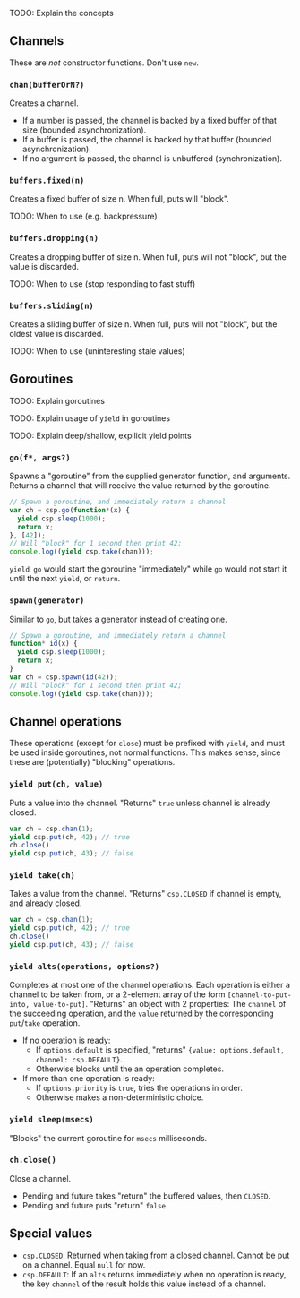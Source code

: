 TODO: Explain the concepts

## Channels ##

These are *not* constructor functions. Don't use `new`.

### `chan(bufferOrN?)` ###

Creates a channel.
- If a number is passed, the channel is backed by a fixed buffer of that size (bounded asynchronization).
- If a buffer is passed, the channel is backed by that buffer (bounded asynchronization).
- If no argument is passed, the channel is unbuffered (synchronization).

### `buffers.fixed(n)` ###

Creates a fixed buffer of size n. When full, puts will "block".

TODO: When to use (e.g. backpressure)

### `buffers.dropping(n)` ###

Creates a dropping buffer of size n. When full, puts will not "block", but the value is discarded.

TODO: When to use (stop responding to fast stuff)

### `buffers.sliding(n)` ###

Creates a sliding buffer of size n. When full, puts will not "block", but the oldest value is discarded.

TODO: When to use (uninteresting stale values)

## Goroutines ##

TODO: Explain goroutines

TODO: Explain usage of `yield` in goroutines

TODO: Explain deep/shallow, expilicit yield points

### `go(f*, args?)` ###

Spawns a "goroutine" from the supplied generator function, and arguments.
Returns a channel that will receive the value returned by the goroutine.
```javascript
// Spawn a goroutine, and immediately return a channel
var ch = csp.go(function*(x) {
  yield csp.sleep(1000);
  return x;
}, [42]);
// Will "block" for 1 second then print 42;
console.log((yield csp.take(chan)));
```

`yield go` would start the goroutine "immediately" while `go` would not start it until the next `yield`, or `return`.

### `spawn(generator)` ###

Similar to `go`, but takes a generator instead of creating one.
```javascript
// Spawn a goroutine, and immediately return a channel
function* id(x) {
  yield csp.sleep(1000);
  return x;
}
var ch = csp.spawn(id(42));
// Will "block" for 1 second then print 42;
console.log((yield csp.take(chan)));
```

## Channel operations ##

These operations (except for `close`) must be prefixed with `yield`, and must be used inside goroutines, not normal functions. This makes sense, since these are (potentially) "blocking" operations.

### `yield put(ch, value)` ###

Puts a value into the channel. "Returns" `true` unless channel is already closed.
```javascript
var ch = csp.chan(1);
yield csp.put(ch, 42); // true
ch.close()
yield csp.put(ch, 43); // false
```

### `yield take(ch)` ###

Takes a value from the channel. "Returns" `csp.CLOSED` if channel is empty, and already closed.
```javascript
var ch = csp.chan(1);
yield csp.put(ch, 42); // true
ch.close()
yield csp.put(ch, 43); // false
```

### `yield alts(operations, options?)` ###

Completes at most one of the channel operations. Each operation is either a channel to be taken from, or a 2-element array of the form `[channel-to-put-into, value-to-put]`.
"Returns" an object with 2 properties: The `channel` of the succeeding operation, and the `value` returned by the corresponding `put`/`take` operation.
- If no operation is ready:
  + If `options.default` is specified, "returns" `{value: options.default, channel: csp.DEFAULT}`.
  + Otherwise blocks until the an operation completes.
- If more than one operation is ready:
  + If `options.priority` is `true`, tries the operations in order.
  + Otherwise makes a non-deterministic choice.

### `yield sleep(msecs)` ###

"Blocks" the current goroutine for `msecs` milliseconds.

### `ch.close()` ###

Close a channel.
- Pending and future takes "return" the buffered values, then `CLOSED`.
- Pending and future puts "return" `false`.

## Special values ##

- `csp.CLOSED`: Returned when taking from a closed channel. Cannot be put on a channel. Equal `null` for now.
- `csp.DEFAULT`: If an `alts` returns immediately when no operation is ready, the key `channel` of the result holds this value instead of a channel.
